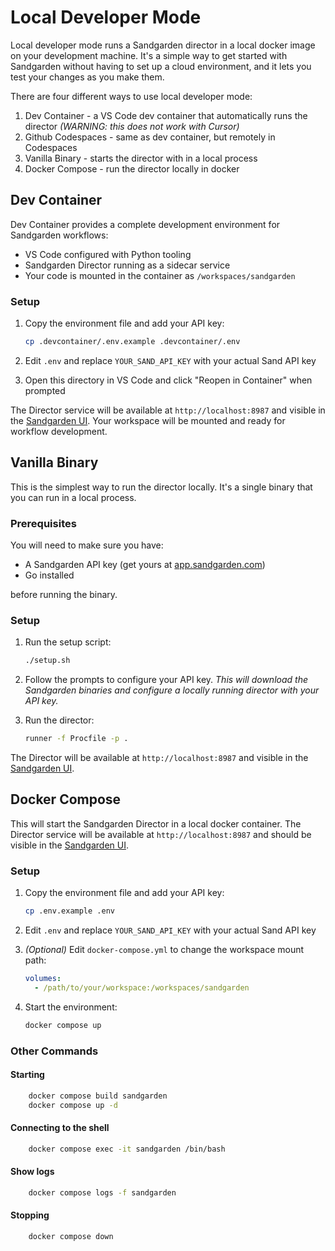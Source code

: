# Local Developer Mode

Local developer mode runs a Sandgarden director in a local docker image on your development machine.
It's a simple way to get started with Sandgarden without having to set up a cloud environment, and
it lets you test your changes as you make them.

There are four different ways to use local developer mode:

1. Dev Container - a VS Code dev container that automatically runs the director _(WARNING: this does not work with Cursor)_
2. Github Codespaces - same as dev container, but remotely in Codespaces
3. Vanilla Binary - starts the director with in a local process
4. Docker Compose - run the director locally in docker

## Dev Container

Dev Container provides a complete development environment for Sandgarden workflows:

- VS Code configured with Python tooling
- Sandgarden Director running as a sidecar service
- Your code is mounted in the container as `/workspaces/sandgarden`

### Setup

1. Copy the environment file and add your API key:
   ```bash
   cp .devcontainer/.env.example .devcontainer/.env
   ```

2. Edit `.env` and replace `YOUR_SAND_API_KEY` with your actual Sand API key

3. Open this directory in VS Code and click "Reopen in Container" when prompted

The Director service will be available at `http://localhost:8987` and visible in the [Sandgarden UI](https://app.sandgarden.com). Your workspace will be mounted and ready for workflow development.

## Vanilla Binary

This is the simplest way to run the director locally. It's a single binary that you can run in a local process.

### Prerequisites

You will need to make sure you have:

- A Sandgarden API key (get yours at [app.sandgarden.com](https://app.sandgarden.com))
- Go installed

before running the binary.

### Setup

1. Run the setup script:
   ```bash
   ./setup.sh
   ```

2. Follow the prompts to configure your API key. _This will download the Sandgarden binaries and configure a locally running director with your API key._

3. Run the director:
   ```bash
   runner -f Procfile -p .
   ```

The Director will be available at `http://localhost:8987` and visible in the [Sandgarden UI](https://app.sandgarden.com).

## Docker Compose

This will start the Sandgarden Director in a local docker container. The Director service will be available at `http://localhost:8987` and should be visible in the [Sandgarden UI](https://app.sandgarden.com).

### Setup

1. Copy the environment file and add your API key:
   ```bash
   cp .env.example .env
   ```

2. Edit `.env` and replace `YOUR_SAND_API_KEY` with your actual Sand API key

3. _(Optional)_ Edit `docker-compose.yml` to change the workspace mount path:
   ```yaml
   volumes:
     - /path/to/your/workspace:/workspaces/sandgarden
   ```

4. Start the environment:
   ```bash
   docker compose up
   ```


### Other Commands

#### Starting
```bash
    docker compose build sandgarden
    docker compose up -d
```

#### Connecting to the shell
```bash
    docker compose exec -it sandgarden /bin/bash
```

#### Show logs
```bash
    docker compose logs -f sandgarden
```

#### Stopping
```bash
    docker compose down
```